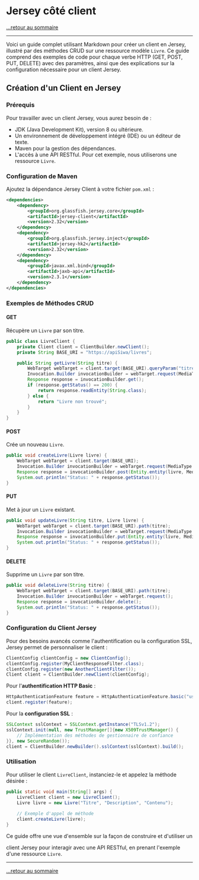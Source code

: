 # Jersey côté client

[...retour au sommaire](../sommaire.md)

---

Voici un guide complet utilisant Markdown pour créer un client en Jersey, illustré par des méthodes CRUD sur une ressource modèle `Livre`. Ce guide comprend des exemples de code pour chaque verbe HTTP (GET, POST, PUT, DELETE) avec des paramètres, ainsi que des explications sur la configuration nécessaire pour un client Jersey.

## Création d'un Client en Jersey

### Prérequis

Pour travailler avec un client Jersey, vous aurez besoin de :

- JDK (Java Development Kit), version 8 ou ultérieure.
- Un environnement de développement intégré (IDE) ou un éditeur de texte.
- Maven pour la gestion des dépendances.
- L'accès à une API RESTful. Pour cet exemple, nous utiliserons une ressource `Livre`.

### Configuration de Maven

Ajoutez la dépendance Jersey Client à votre fichier `pom.xml` :

```xml
<dependencies>
    <dependency>
        <groupId>org.glassfish.jersey.core</groupId>
        <artifactId>jersey-client</artifactId>
        <version>2.32</version>
    </dependency>
    <dependency>
        <groupId>org.glassfish.jersey.inject</groupId>
        <artifactId>jersey-hk2</artifactId>
        <version>2.32</version>
    </dependency>
    <dependency>
        <groupId>javax.xml.bind</groupId>
        <artifactId>jaxb-api</artifactId>
        <version>2.3.1</version>
    </dependency>
</dependencies>
```

### Exemples de Méthodes CRUD

#### GET

Récupère un `Livre` par son titre.

```java
public class LivreClient {
    private Client client = ClientBuilder.newClient();
    private String BASE_URI = "https://apiSiwa/livres";

    public String getLivre(String titre) {
        WebTarget webTarget = client.target(BASE_URI).queryParam("titre", titre);
        Invocation.Builder invocationBuilder = webTarget.request(MediaType.APPLICATION_JSON);
        Response response = invocationBuilder.get();
        if (response.getStatus() == 200) {
            return response.readEntity(String.class);
        } else {
            return "Livre non trouvé";
        }
    }
}
```

#### POST

Crée un nouveau `Livre`.

```java
public void createLivre(Livre livre) {
    WebTarget webTarget = client.target(BASE_URI);
    Invocation.Builder invocationBuilder = webTarget.request(MediaType.APPLICATION_JSON);
    Response response = invocationBuilder.post(Entity.entity(livre, MediaType.APPLICATION_JSON));
    System.out.println("Status: " + response.getStatus());
}
```

#### PUT

Met à jour un `Livre` existant.

```java
public void updateLivre(String titre, Livre livre) {
    WebTarget webTarget = client.target(BASE_URI).path(titre);
    Invocation.Builder invocationBuilder = webTarget.request(MediaType.APPLICATION_JSON);
    Response response = invocationBuilder.put(Entity.entity(livre, MediaType.APPLICATION_JSON));
    System.out.println("Status: " + response.getStatus());
}
```

#### DELETE

Supprime un `Livre` par son titre.

```java
public void deleteLivre(String titre) {
    WebTarget webTarget = client.target(BASE_URI).path(titre);
    Invocation.Builder invocationBuilder = webTarget.request();
    Response response = invocationBuilder.delete();
    System.out.println("Status: " + response.getStatus());
}
```

### Configuration du Client Jersey

Pour des besoins avancés comme l'authentification ou la configuration SSL, Jersey permet de personnaliser le client :

```java
ClientConfig clientConfig = new ClientConfig();
clientConfig.register(MyClientResponseFilter.class);
clientConfig.register(new AnotherClientFilter());
Client client = ClientBuilder.newClient(clientConfig);
```

Pour l'**authentification HTTP Basic** :

```java
HttpAuthenticationFeature feature = HttpAuthenticationFeature.basic("user", "password");
client.register(feature);
```

Pour la **configuration SSL** :

```java
SSLContext sslContext = SSLContext.getInstance("TLSv1.2");
sslContext.init(null, new TrustManager[]{new X509TrustManager() {
    // Implémentation des méthodes de gestionnaire de confiance
}}, new SecureRandom());
client = ClientBuilder.newBuilder().sslContext(sslContext).build();
```

### Utilisation

Pour utiliser le client `LivreClient`, instanciez-le et appelez la méthode désirée :

```java
public static void main(String[] args) {
    LivreClient client = new LivreClient();
    Livre livre = new Livre("Titre", "Description", "Contenu");
    
    // Exemple d'appel de méthode
    client.createLivre(livre);
}
```

Ce guide offre une vue d'ensemble sur la façon de construire et d'utiliser un

 client Jersey pour interagir avec une API RESTful, en prenant l'exemple d'une ressource `Livre`.


---

[...retour au sommaire](../sommaire.md)